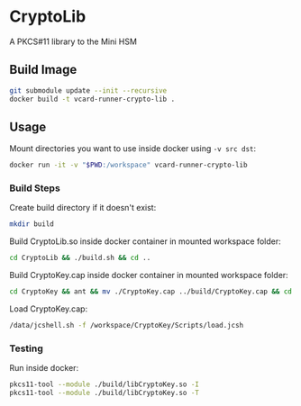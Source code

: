 # CryptoLib

A PKCS#11 library to the Mini HSM

## Build Image

```bash
git submodule update --init --recursive
docker build -t vcard-runner-crypto-lib .
```

## Usage

Mount directories you want to use inside docker using `-v src dst`:

```bash
docker run -it -v "$PWD:/workspace" vcard-runner-crypto-lib 
```

### Build Steps

Create build directory if it doesn't exist:

```bash
mkdir build
```

Build CryptoLib.so inside docker container in mounted workspace folder:

```bash
cd CryptoLib && ./build.sh && cd ..
```

Build CryptoKey.cap inside docker container in mounted workspace folder:

```bash
cd CryptoKey && ant && mv ./CryptoKey.cap ../build/CryptoKey.cap && cd ..
```

Load CryptoKey.cap:

```bash
/data/jcshell.sh -f /workspace/CryptoKey/Scripts/load.jcsh 
```

### Testing

Run inside docker:

```bash
pkcs11-tool --module ./build/libCryptoKey.so -I
pkcs11-tool --module ./build/libCryptoKey.so -T
```
